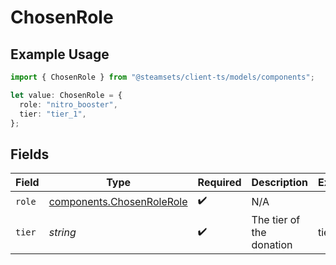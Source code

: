 # ChosenRole

## Example Usage

```typescript
import { ChosenRole } from "@steamsets/client-ts/models/components";

let value: ChosenRole = {
  role: "nitro_booster",
  tier: "tier_1",
};
```

## Fields

| Field                                                                  | Type                                                                   | Required                                                               | Description                                                            | Example                                                                |
| ---------------------------------------------------------------------- | ---------------------------------------------------------------------- | ---------------------------------------------------------------------- | ---------------------------------------------------------------------- | ---------------------------------------------------------------------- |
| `role`                                                                 | [components.ChosenRoleRole](../../models/components/chosenrolerole.md) | :heavy_check_mark:                                                     | N/A                                                                    |                                                                        |
| `tier`                                                                 | *string*                                                               | :heavy_check_mark:                                                     | The tier of the donation                                               | tier_1                                                                 |